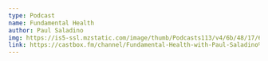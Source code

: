 ```yaml
---
type: Podcast
name: Fundamental Health
author: Paul Saladino
img: https://is5-ssl.mzstatic.com/image/thumb/Podcasts113/v4/6b/48/17/6b481762-cb4e-8db8-520a-e733b6886dd6/mza_5090688504817224065.jpg/400x400bb.jpg
link: https://castbox.fm/channel/Fundamental-Health-with-Paul-Saladino%2C-MD-id2108592
---
```

